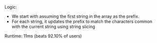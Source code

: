 Logic:

- We start with assuming the first string in the array as the prefix.
- For each string, it updates the prefix to match the characters common with the current string using string slicing

Runtime: 11ms (beats 92.10% of users)

